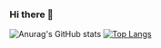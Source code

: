 ### Hi there 👋

![Anurag's GitHub stats](https://github-readme-stats.vercel.app/api?username=Mosab1522&show_icons=true&theme=dracula)
[![Top Langs](https://github-readme-stats.vercel.app/api/top-langs/?username=Mosab1522)](https://github.com/anuraghazra/github-readme-stats)

<!--
**Mosab1522/Mosab1522** is a ✨ _special_ ✨ repository because its `README.md` (this file) appears on your GitHub profile.

Here are some ideas to get you started:

- 🔭 I’m currently working on ...
- 🌱 I’m currently learning ...
- 👯 I’m looking to collaborate on ...
- 🤔 I’m looking for help with ...
- 💬 Ask me about ...
- 📫 How to reach me: ...
- 😄 Pronouns: ...
- ⚡ Fun fact: ...
-->
